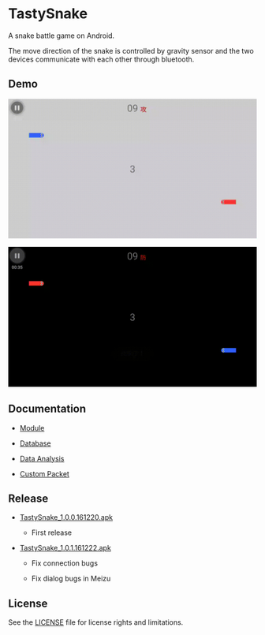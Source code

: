 # TastySnake

A snake battle game on Android. 

The move direction of the snake is controlled by gravity sensor and the two devices communicate with each other through bluetooth.

## Demo

![](./doc/img/demo_light.gif)

![](./doc/img/demo_dark.gif)

## Documentation

* [Module](./doc/module.md)

* [Database](./doc/database.md)

* [Data Analysis](./doc/data_analysis.md)

* [Custom Packet](./doc/packet.md)

## Release

* [TastySnake_1.0.0.161220.apk](./apk/TastySnake_1.0.0.161220.apk)

    * First release

* [TastySnake_1.0.1.161222.apk](./apk/TastySnake_1.0.1.161222.apk)

    * Fix connection bugs

    * Fix dialog bugs in Meizu

## License

See the [LICENSE](./LICENSE.md) file for license rights and limitations.
